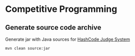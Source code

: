 # Competitive Programming

## Generate source code archive

Generate jar with Java sources for [HashCode Judge System](https://hashcodejudge.withgoogle.com)

`mvn clean source:jar`